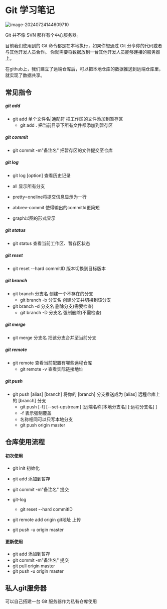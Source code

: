 # Git 学习笔记

![image-20240724144609710](C:\Users\泰来\AppData\Roaming\Typora\typora-user-images\image-20240724144609710.png)

Git 并不像 SVN 那样有个中心服务器。

目前我们使用到的 Git 命令都是在本地执行，如果你想通过 Git 分享你的代码或者与其他开发人员合作。 你就需要将数据放到一台其他开发人员能够连接的服务器上。

在github上，我们建立了远端仓库后，可以把本地仓库的数据推送到远端仓库里，就实现了数据共享。

## 常见指令

##### git add

- git add 单个文件名|通配符	把工作区的文件添加到暂存区
  - git add . 	把当前目录下所有文件都添加到暂存区

##### git commit

- git commit -m"备注名" 	把暂存区的文件提交至仓库 

##### git log

- git log [option]	查看历史记录

- all 显示所有分支
- pretty=oneline将提交信息显示为一行
- abbrev-commit 使得输出的commitld更简短
- graph以图的形式显示

##### git status

- git status	查看当前工作区、暂存区状态

##### git reset

- git reset --hard commitID 版本切换到目标版本

##### git branch

- git branch 分支名 创建一个不存在的分支
  - git branch -b 分支名 创建分支并切换到该分支
- git branch -d 分支名 删除分支(需要检查)
  - git branch -D 分支名 强制删除(不需检查)

##### git merge

- git merge 分支名 把该分支合并至当前分支

##### git remote

- git remote 查看当前配置有哪些远程仓库
  - git remote -v 查看实际链接地址

##### git push

- git push [alias] [branch]  将你的 [branch] 分支推送成为 [alias] 远程仓库上的 [branch] 分支
  - git push [-f] [--set-upstream] [远端名称[本地分支名] [:远程分支名] ]
  - -f 表示强制覆盖
  - 名称相同可以只写本地分支
  - git push origin master

## 仓库使用流程

#### 初次使用

- git init      初始化
- git add     添加到暂存
- git commit -m"备注名"   提交
- git-log
  - git reset --hard commitID

- git remote add origin git地址    上传
- git push -u origin master

#### 更新使用

- git add     添加到暂存
- git commit -m"备注名"   提交
- git pull origin master
- git push -u origin master

## 私人git服务器

可以自己搭建一台 Git 服务器作为私有仓库使用